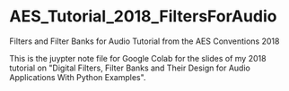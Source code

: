 # AES_Tutorial_2018_FiltersForAudio
Filters and Filter Banks for Audio Tutorial from the AES Conventions 2018

This is the juypter note file for Google Colab for the slides of my 2018 tutorial on 
"Digital Filters, Filter Banks and Their Design for Audio Applications With Python Examples".

